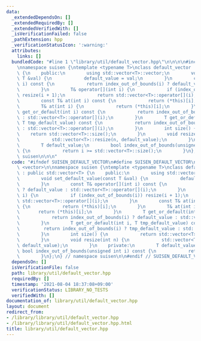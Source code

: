 ```yaml
---
data:
  _extendedDependsOn: []
  _extendedRequiredBy: []
  _extendedVerifiedWith: []
  _isVerificationFailed: false
  _pathExtension: hpp
  _verificationStatusIcon: ':warning:'
  attributes:
    links: []
  bundledCode: "#line 1 \"library/util/default_vector.hpp\"\n\n\n\n#include <vector>\n\
    \nnamespace suisen {\ntemplate <typename T>\nclass default_vector : public std::vector<T>\
    \ {\n    public:\n        using std::vector<T>::vector;\n        void set_default_value(const\
    \ T &val) {\n            default_value = val;\n        }\n        const T& operator[](int\
    \ i) const {\n            return index_out_of_bounds(i) ? default_value : std::vector<T>::operator[](i);\n\
    \        }\n        T& operator[](int i) {\n            if (index_out_of_bounds(i))\
    \ resize(i + 1);\n            return std::vector<T>::operator[](i);\n        }\n\
    \        const T& at(int i) const {\n            return (*this)[i];\n        }\n\
    \        T& at(int i) {\n            return (*this)[i];\n        }\n        T\
    \ get_or_default(int i) const {\n            return index_out_of_bounds(i) ? default_value\
    \ : std::vector<T>::operator[](i);\n        }\n        T get_or_default(int i,\
    \ T tmp_default_value) const {\n            return index_out_of_bounds(i) ? tmp_default_value\
    \ : std::vector<T>::operator[](i);\n        }\n        int size() {\n        \
    \    return std::vector<T>::size();\n        }\n        void resize(int n) {\n\
    \            std::vector<T>::resize(n, default_value);\n        }\n    private:\n\
    \        T default_value;\n        bool index_out_of_bounds(unsigned int i) const\
    \ {\n            return i >= std::vector<T>::size();\n        }\n};\n} // namespace\
    \ suisen\n\n\n"
  code: "#ifndef SUISEN_DEFAULT_VECTOR\n#define SUISEN_DEFAULT_VECTOR\n\n#include\
    \ <vector>\n\nnamespace suisen {\ntemplate <typename T>\nclass default_vector\
    \ : public std::vector<T> {\n    public:\n        using std::vector<T>::vector;\n\
    \        void set_default_value(const T &val) {\n            default_value = val;\n\
    \        }\n        const T& operator[](int i) const {\n            return index_out_of_bounds(i)\
    \ ? default_value : std::vector<T>::operator[](i);\n        }\n        T& operator[](int\
    \ i) {\n            if (index_out_of_bounds(i)) resize(i + 1);\n            return\
    \ std::vector<T>::operator[](i);\n        }\n        const T& at(int i) const\
    \ {\n            return (*this)[i];\n        }\n        T& at(int i) {\n     \
    \       return (*this)[i];\n        }\n        T get_or_default(int i) const {\n\
    \            return index_out_of_bounds(i) ? default_value : std::vector<T>::operator[](i);\n\
    \        }\n        T get_or_default(int i, T tmp_default_value) const {\n   \
    \         return index_out_of_bounds(i) ? tmp_default_value : std::vector<T>::operator[](i);\n\
    \        }\n        int size() {\n            return std::vector<T>::size();\n\
    \        }\n        void resize(int n) {\n            std::vector<T>::resize(n,\
    \ default_value);\n        }\n    private:\n        T default_value;\n       \
    \ bool index_out_of_bounds(unsigned int i) const {\n            return i >= std::vector<T>::size();\n\
    \        }\n};\n} // namespace suisen\n\n#endif // SUISEN_DEFAULT_VECTOR"
  dependsOn: []
  isVerificationFile: false
  path: library/util/default_vector.hpp
  requiredBy: []
  timestamp: '2021-08-04 18:37:08+09:00'
  verificationStatus: LIBRARY_NO_TESTS
  verifiedWith: []
documentation_of: library/util/default_vector.hpp
layout: document
redirect_from:
- /library/library/util/default_vector.hpp
- /library/library/util/default_vector.hpp.html
title: library/util/default_vector.hpp
---
```

